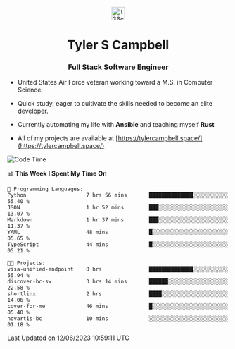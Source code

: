 <p align="center">
<a href="https://www.linkedin.com/in/t36campbell" target="blank"><img align="center" src="https://ik.imagekit.io/t36campbell/Portfolio/linkedin.png.original_m8bbGgPh6.png" alt="t36campbell" height="30" width="30" /></a>
</p>
<h1 align="center">Tyler S Campbell</h1>
<h3 align="center">Full Stack Software Engineer</h3>

* United States Air Force veteran working toward a M.S. in Computer Science.

* Quick study, eager to cultivate the skills needed to become an elite developer.

* Currently automating my life with **Ansible** and teaching myself **Rust**

* All of my projects are available at [https://tylercampbell.space/](https://tylercampbell.space/)

<!--START_SECTION:waka-->
![Code Time](http://img.shields.io/badge/Code%20Time-2%2C559%20hrs%2037%20mins-blue)

📊 **This Week I Spent My Time On** 

```text
💬 Programming Languages: 
Python                   7 hrs 56 mins       ██████████████░░░░░░░░░░░   55.40 % 
JSON                     1 hr 52 mins        ███░░░░░░░░░░░░░░░░░░░░░░   13.07 % 
Markdown                 1 hr 37 mins        ███░░░░░░░░░░░░░░░░░░░░░░   11.37 % 
YAML                     48 mins             █░░░░░░░░░░░░░░░░░░░░░░░░   05.65 % 
TypeScript               44 mins             █░░░░░░░░░░░░░░░░░░░░░░░░   05.21 % 

🐱‍💻 Projects: 
visa-unified-endpoint    8 hrs               ██████████████░░░░░░░░░░░   55.94 % 
discover-bc-sw           3 hrs 14 mins       ██████░░░░░░░░░░░░░░░░░░░   22.58 % 
shortlinx                2 hrs               ████░░░░░░░░░░░░░░░░░░░░░   14.06 % 
cover-for-me             46 mins             █░░░░░░░░░░░░░░░░░░░░░░░░   05.40 % 
novartis-bc              10 mins             ░░░░░░░░░░░░░░░░░░░░░░░░░   01.18 % 
```


 Last Updated on 12/06/2023 10:59:11 UTC
<!--END_SECTION:waka-->
